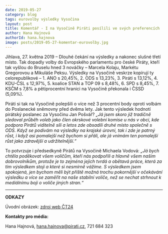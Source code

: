 ```yaml
---
date: 2019-05-27
category: blog
tags: eurovolby výsledky Vysočina
layout: post
title: Komentář - I na Vysočině Piráti posílili ve svých preferencích
author: Hana Hajnová
authorId: hana.hajnova
image: posts/2019-05-27-komentar-eurovolby.jpg
---
```


Jihlava, 27. května 2019 – Dlouhé čekání na výsledky a nakonec slušné třetí místo. Tak dopadly volby do Evropského parlamentu pro české Piráty, kteří tak vyšlou do Bruselu hned 3 nováčky – Marcela Kolaju, Markétu Gregorovou a Mikuláše Peksu. Výsledky na Vysočině veskrze kopírují ty celorepublikové – 1. ANO s 20,45%, 2. ODS s 13,23%, 3. Piráti s 13,12%, 4. KDU-ČSL s 12,97%, 5. koalice STAN a TOP 09 s 8,48%, 6. SPD s 8,45%, 7. KSČM s 7,8% a pětiprocentní hranici na Vysočině překonala i ČSSD (5,09%).

Piráti si tak na Vysočině polepšili o více než 3 procentní body oproti volbám do Poslanecké sněmovny před dvěma lety. Jak tento výsledek hodnotí pirátský poslanec za Vysočinu Jan Pošvář? *„Já jsem skoro již tradičně sledoval průběh voleb jako člen okrskové volební komise u nás v obci, kde podpora Pirátů viditelně sílí a letos zde obsadili druhé místo společně s ODS. Když se podívám na výsledky na krajské úrovni, tak i zde je patrný růst, i když asi pomalejší než bychom si přáli, ale já vnímám ten pomalejší růst jako zdravější a udržitelnější.“*

To potvrzuje i předsedkyně Pirátů na Vysočině Michaela Vodová: *„Já bych chtěla poděkovat všem voličům, kteří nás podpořili a hlavně všem našim dobrovolníkům, protože je to zejména jejich tvrdá a obětavá práce, která za tím výsledkem stojí a které si nesmírně vážíme. S výsledkem jsem spokojená, jen bychom měli být příště možná trochu pokornější v očekávání výsledku a více se zaměřit na naše stabilní voliče, než se nechat strhnout k mediálnímu boji o voliče jiných stran.“* 

---
**ODKAZY**

Úvodní obrázek: [zdroj web ČT24](https://ct24.ceskatelevize.cz/specialy/volby-do-evropskeho-parlamentu-2019/2825486-ano-bodovalo-na-mostecku-ods-v-praze-a-okoli-a)

**Kontakty pro média:**

Hana Hajnová, hana.hajnova@pirati.cz, 721 684 323
